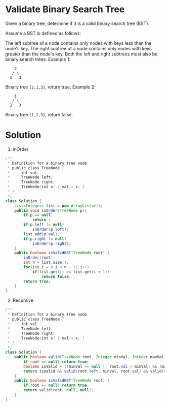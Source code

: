 # Validate Binary Search Tree
Given a binary tree, determine if it is a valid binary search tree (BST).

Assume a BST is defined as follows:

The left subtree of a node contains only nodes with keys less than the node's key.
The right subtree of a node contains only nodes with keys greater than the node's key.
Both the left and right subtrees must also be binary search trees.
Example 1:
```
    2
   / \
  1   3
```
Binary tree `[2,1,3]`, return true.
Example 2:
```
    1
   / \
  2   3
```
Binary tree `[1,2,3]`, return false.
# Solution
1. inOrder
```java
/**
 * Definition for a binary tree node.
 * public class TreeNode {
 *     int val;
 *     TreeNode left;
 *     TreeNode right;
 *     TreeNode(int x) { val = x; }
 * }
 */
class Solution {
    List<Integer> list = new ArrayList<>();
    public void inOrder(TreeNode p){
        if(p == null)
            return ;
        if(p.left != null)
            inOrder(p.left);
        list.add(p.val);
        if(p.right != null)
            inOrder(p.right);
    }
    public boolean isValidBST(TreeNode root) {
        inOrder(root);
        int n = list.size();
        for(int i = 0;i < n - 1; i++)
            if(list.get(i) >= list.get(i + 1))
                return false;
        return true;
    }
}
```
2. Recursive
```java
/**
 * Definition for a binary tree node.
 * public class TreeNode {
 *     int val;
 *     TreeNode left;
 *     TreeNode right;
 *     TreeNode(int x) { val = x; }
 * }
 */
class Solution {
    public boolean valid(TreeNode root, Integer minVal, Integer maxVal){
        if(root == null) return true;
        boolean isValid = ((minVal == null || root.val > minVal) && (maxVal == null || root.val < maxVal));
        return isValid && valid(root.left, minVal, root.val) && valid(root.right, root.val, maxVal);
    }
    public boolean isValidBST(TreeNode root) {
        if(root == null) return true;
        return valid(root, null, null);
    }
}
```
